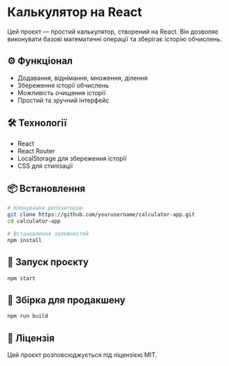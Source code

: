 # Калькулятор на React

Цей проєкт — простий калькулятор, створений на React. Він дозволяє виконувати базові математичні операції та зберігає історію обчислень.

## ⚙️ Функціонал
- Додавання, віднімання, множення, ділення
- Збереження історії обчислень
- Можливість очищення історії
- Простий та зручний інтерфейс

## 🛠 Технології
- React
- React Router
- LocalStorage для збереження історії
- CSS для стилізації

## 📦 Встановлення
```sh
# Клонування репозиторію
git clone https://github.com/yourusername/calculator-app.git
cd calculator-app

# Встановлення залежностей
npm install
```

## 🚀 Запуск проєкту
```sh
npm start
```

## 🔧 Збірка для продакшену
```sh
npm run build
```

## 📄 Ліцензія
Цей проєкт розповсюджується під ліцензією MIT.
